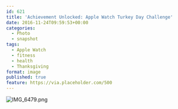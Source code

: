 ```yaml
---
id: 621
title: 'Achievement Unlocked: Apple Watch Turkey Day Challenge'
date: 2016-11-24T09:59:53+00:00
categories: 
  - Photo
  - snapshot  
tags:
  - Apple Watch
  - fitness
  - health
  - Thanksgiving
format: image
published: true
feature: https://via.placeholder.com/500
---
```

![IMG_6479.png](http://claycarson.net/wp-content/uploads/2016/11/IMG_6479-1.png)